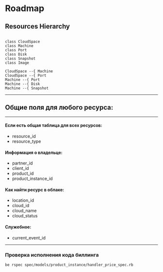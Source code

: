 # Roadmap

## Resources Hierarchy

```plantuml

class CloudSpace
class Machine
class Port
class Disk
class Snapshot
class Image

CloudSpace --{ Machine
CloudSpace --{ Port
Machine --{ Port
Machine --{ Disk
Machine --{ Snapshot
```

---
## Общие поля для любого ресурса:
---

#### Если есть общая таблица для всех ресурсов:
* resource_id
* resource_type

#### Информация о владельце:
* partner_id
* client_id
* product_id
* product_instance_id

#### Как найти ресурс в облаке:
* location_id
* cloud_id
* cloud_name
* cloud_status

#### Служебное:
* current_event_id

---

### Проверка исполнения кода биллинга
```
be rspec spec/models/product_instance/handler_price_spec.rb
```
